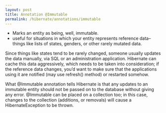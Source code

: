 ```yaml
---
layout: post
title: Annotation @Immutable
permalink: /hibernate/annotations/immutable
---
```


-	Marks an entity as being, well, immutable. 
-	useful for situations in which your entity represents reference data–things like lists of states, genders, or other rarely mutated data.

Since things like states tend to be rarely changed, someone usually updates the data manually, via SQL or an administration application. Hibernate can cache this data aggressively, which needs to be taken into consideration; if the reference data changes, you’d want to make sure that the applications using it are notified (may use refresh() method) or restarted somehow.

What @Immutable annotation tells Hibernate is that any updates to an immutable entity should not be passed on to the database without giving any error. @Immutable can be placed on a collection too; in this case, changes to the collection (additions, or removals) will cause a HibernateException to be thrown.

